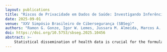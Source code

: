 ```yaml
---
layout: publications
title: "Riscos de Privacidade em Dados de Saúde: Investigando Inferência de Atributos Sensíveis de Cidadãos no DATASUS"
date: 2025-09-01
venue: "XXV Simpósio Brasileiro de Cibersegurança (SBSeg)"
authors: "Ramon G. Gonze, Igor W. Lemes, Jussara M. Almeida, Marcos A. Gonçalves, Mário S. Alvim"
doi: https://doi.org/10.5753/sbseg.2025.10456
abstract: >-
    Statistical dissemination of health data is crucial for the formulation and monitoring of public policies and scientific research, but it presents important challenges regarding the privacy of data subjects. In this work, we formally and experimentally evaluate the risks of inferring sensitive attributes in the DATASUS outpatient procedure dataset, which contains microdata since 1994 to the present day on millions of citizens. We identified serious privacy risks -- for example, in some cases it is possible to identify sensitive attributes with an accuracy higher than 90% in almost 30% of the records in the database. These results led to the question of whether the platform is compliant with the Lei Geral de Proteção de Dados (LGPD).
---
```

